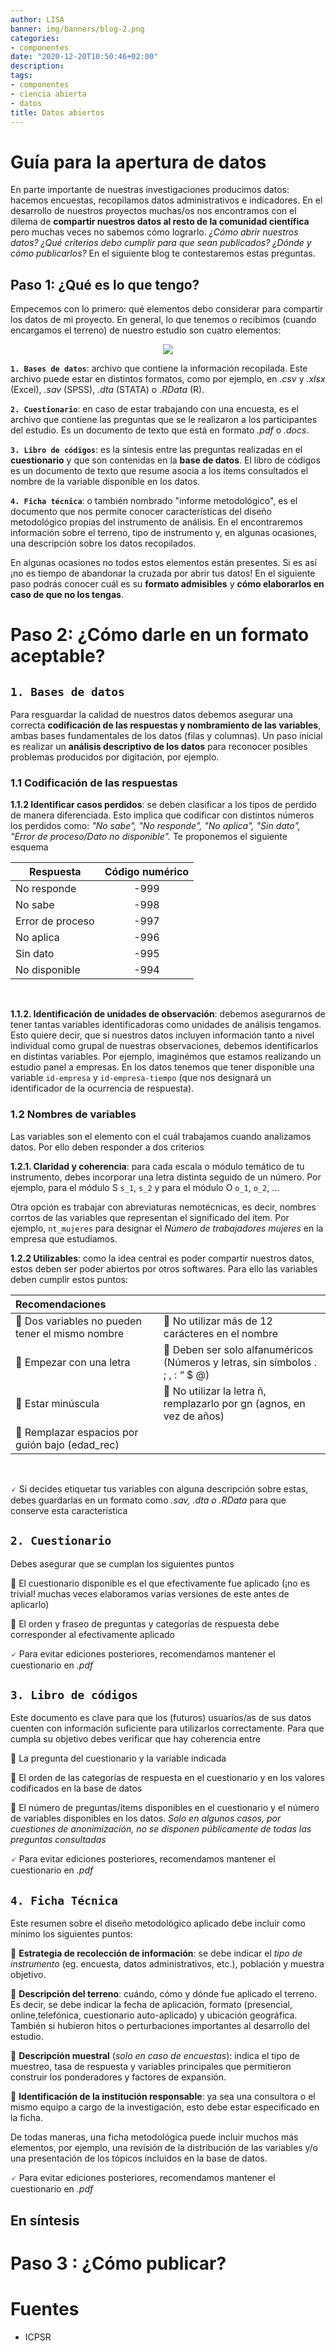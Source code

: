 ```yaml
---
author: LISA
banner: img/banners/blog-2.png
categories:
- componentes
date: "2020-12-20T10:50:46+02:00"
description: 
tags:
- componentes
- ciencia abierta
- datos
title: Datos abiertos 
---
```


# Guía para la apertura de datos

En parte importante de nuestras investigaciones producimos datos: hacemos encuestas, recopilamos datos administrativos e indicadores. En el desarrollo de nuestros proyectos muchas/os nos encontramos con el dilema de **compartir nuestros datos al resto de la comunidad científica** pero muchas veces no sabemos cómo lograrlo. *¿Cómo abrir nuestros datos? ¿Qué criterios debo cumplir para que sean publicados? ¿Dónde y cómo publicarlos?* En el siguiente blog te contestaremos estas preguntas.

## Paso 1: ¿Qué es lo que tengo?

Empecemos con lo primero: qué elementos debo considerar para compartir los datos de mi proyecto. En general, lo que tenemos o recibimos (cuando encargamos el terreno) de nuestro estudio son cuatro elementos:
<center>

![](/img/blogs/lisa-elementos-3.png)

</center>

**`1. Bases de datos`**: archivo que contiene la información recopilada. Este archivo puede estar en  distintos formatos, como por ejemplo, en *.csv* y *.xlsx* (Excel), *.sav* (SPSS), *.dta* (STATA) o *.RData* (R).

**`2. Cuestionario`**: en caso de estar trabajando con una encuesta, es el archivo que contiene las preguntas que se le realizaron a los participantes del estudio. Es un documento de texto que está en formato *.pdf* o *.docs*. 

**`3. Libro de códigos`**: es la síntesis entre las preguntas realizadas en el **cuestionario** y que son contenidas en la **base de datos**. El libro de códigos es un documento de texto que resume asocia a los ítems consultados el nombre de la variable disponible en los datos. 

**`4. Ficha técnica`**: o también nombrado "informe metodológico", es el documento que nos permite conocer características del diseño metodológico propias del instrumento de análisis. En el encontraremos información sobre el terreno, tipo de instrumento y, en algunas ocasiones, una descripción sobre los datos recopilados.

En algunas ocasiones no todos estos elementos están presentes. Si es así ¡no es tiempo de abandonar la cruzada por abrir tus datos! En el siguiente paso podrás conocer cuál es su **formato admisibles** y **cómo elaborarlos en caso de que no los tengas**. 

# Paso 2: ¿Cómo darle en un formato aceptable?

## `1. Bases de datos`

Para resguardar la calidad de nuestros datos debemos asegurar una correcta **codificación de las respuestas y nombramiento de las variables**, ambas bases fundamentales de los datos (filas y columnas). Un paso inicial es realizar un **análisis descriptivo de los datos** para reconocer posibles problemas producidos por digitación, por ejemplo.

### 1.1 Codificación de las respuestas

**1.1.2 Identificar casos perdidos**: se deben clasificar a los tipos de perdido de manera diferenciada. Esto implica que codificar con distintos números los perdidos como: *"No sabe", "No responde", "No aplica", "Sin dato", "Error de proceso/Dato no disponible".* Te proponemos el siguiente esquema

<center>

| Respuesta        | Código numérico |
| ---------------- |:-------------:|
| No responde      | -999 |
| No sabe          | -998 |
| Error de proceso | -997 |
| No aplica        | -996 |
| Sin dato         | -995 |
| No disponible    | -994 |

</center>
</br>

**1.1.2. Identificación de unidades de observación**: debemos asegurarnos de tener tantas variables identificadoras como unidades de análisis tengamos. Esto quiere decir, que si nuestros datos incluyen información tanto a nivel individual como grupal de nuestras observaciones, debemos identificarlos en distintas variables. Por ejemplo, imaginémos que estamos realizando un estudio panel a empresas. En los datos tenemos que tener disponible una variable `id-empresa` y `id-empresa-tiempo` (que nos designará un identificador de la ocurrencia de respuesta). 

### 1.2 Nombres de variables

Las variables son el elemento con el cuál trabajamos cuando analizamos datos. Por ello deben responder a dos criterios

**1.2.1. Claridad y coherencia**: para cada escala o módulo temático de tu instrumento, debes incorporar una letra distinta seguido de un número. Por ejemplo, para el módulo S `s_1`, `s_2` y para el módulo O `o_1`, `o_2`, ... 

Otra opción es trabajar con abreviaturas nemotécnicas, es decir, nombres corrtos de las variables que representan el significado del ítem. Por ejemplo, `nt_mujeres` para designar el *Número de trabajadores mujeres* en la empresa que estudiamos.  


**1.2.2 Utilizables**: como la idea central es poder compartir nuestros datos, estos deben ser poder abiertos por otros softwares. Para ello las variables deben cumplir estos puntos:

| Recomendaciones |    |
| :---------------- |-------------|
| 🔴 Dos variables no pueden tener el mismo nombre &nbsp; | 🔴 No utilizar más de 12 carácteres en el nombre |
| 🔴 Empezar con una letra | 🔴 Deben ser solo alfanuméricos (Números y letras, sin símbolos . ; , : “ $ @) |
| 🔴 Estar minúscula | 🔴 No utilizar la letra ñ, remplazarlo por gn (agnos, en vez de años) |
|  🔴 Remplazar espacios por guión bajo (edad_rec) | 
</br>

🗸 Si decides etiquetar tus variables con alguna descripción sobre estas, debes guardarlas en un formato como *.sav, .dta o .RData* para que conserve esta característica

## `2. Cuestionario`

Debes asegurar que se cumplan los siguientes puntos

🔴 El cuestionario disponible es el que efectivamente fue aplicado (¡no es trivial! muchas veces elaboramos varias versiones de este antes de aplicarlo)

🔴 El orden y fraseo de preguntas y categorías de respuesta debe corresponder al efectivamente aplicado

🗸 Para evitar ediciones posteriores, recomendamos mantener el cuestionario en *.pdf*

## `3. Libro de códigos`

Este documento es clave para que los (futuros) usuarios/as de sus datos cuenten con información suficiente para utilizarlos correctamente. Para que cumpla su objetivo debes verificar que hay coherencia entre 

🔴 La pregunta del cuestionario y la variable indicada

🔴 El orden de las categorías de respuesta en el cuestionario  y en los valores codificados en la base de datos

🔴 El número de preguntas/ítems disponibles en el cuestionario y el número de variables disponibles en los datos. *Solo en algunos casos, por cuestiones de anonimización, no se disponen públicamente de todas las preguntas consultadas*

🗸 Para evitar ediciones posteriores, recomendamos mantener el cuestionario en *.pdf*

## `4. Ficha Técnica`

Este resumen sobre el diseño metodológico aplicado debe incluir como mínimo los siguientes puntos:

🔴 **Estrategia de recolección de información**: se debe indicar el *tipo de instrumento* (eg. encuesta, datos administrativos, etc.), población y muestra objetivo. 


🔴 **Descripción del terreno**: cuándo, cómo y dónde fue aplicado el terreno. Es decir, se debe indicar la fecha de aplicación, formato (presencial, online,telefónica, cuestionario auto-aplicado) y ubicación geográfica. También si hubieron hitos o perturbaciones importantes al desarrollo del estudio. 

🔴 **Descripción muestral** (*solo en caso de encuestas*): indica el tipo de muestreo, tasa de respuesta y variables principales que permitieron construir los ponderadores y factores de expansión. 

🔴 **Identificación de la institución responsable**: ya sea una consultora o el mismo equipo a cargo de la investigación, esto debe estar especificado en la ficha. 

De todas maneras, una ficha metodológica puede incluir muchos más elementos, por ejemplo, una revisión de la distribución de las variables y/o una presentación de los tópicos incluidos en la base de datos. 

🗸 Para evitar ediciones posteriores, recomendamos mantener el cuestionario en *.pdf*

## En síntesis



# Paso 3 : ¿Cómo publicar?


# Fuentes

- ICPSR